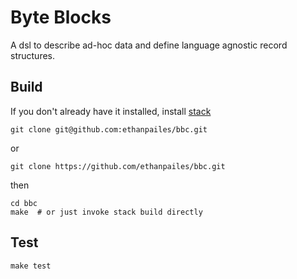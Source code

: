 # Byte Blocks

A dsl to describe ad-hoc data and define language agnostic record structures.

## Build

If you don't already have it installed, install
[stack](https://github.com/commercialhaskell/stack)

    git clone git@github.com:ethanpailes/bbc.git

or

    git clone https://github.com/ethanpailes/bbc.git

then

    cd bbc
    make  # or just invoke stack build directly

## Test

    make test

